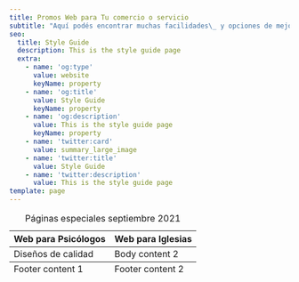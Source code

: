```yaml
---
title: Promos Web para Tu comercio o servicio
subtitle: "Aquí podés encontrar muchas facilidades\_ y opciones de mejora para tu actual o nuevo sitio web."
seo:
  title: Style Guide
  description: This is the style guide page
  extra:
    - name: 'og:type'
      value: website
      keyName: property
    - name: 'og:title'
      value: Style Guide
      keyName: property
    - name: 'og:description'
      value: This is the style guide page
      keyName: property
    - name: 'twitter:card'
      value: summary_large_image
    - name: 'twitter:title'
      value: Style Guide
    - name: 'twitter:description'
      value: This is the style guide page
template: page
---
```



<table>
    <caption>Páginas especiales septiembre 2021</caption>
  <thead>
    <tr>
      <th>Web para Psicólogos </th>
      <th>Web para Iglesias</th>
    </tr>
  </thead>
  <tbody>
    <tr>
      <td>Diseños de calidad</td>
      <td>Body content 2</td>
    </tr>
  </tbody>
  <tfoot>
    <tr>
      <td>Footer content 1</td>
      <td>Footer content 2</td>
    </tr>
  </tfoot>
</table>
